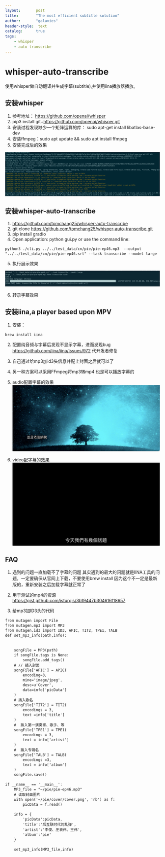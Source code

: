 ```yaml
---
layout:       post
title:        "The most efficient subtitle solution"
author:       "galaxies"
header-style:  text
catalog:      true
tags:
    - whisper 
    - auto transcribe 
---
```


# whisper-auto-transcribe 

使用whisper做自动翻译并生成字幕(subtitle),并使用iina播放器播放。

## 安装whisper
1. 参考地址： https://github.com/openai/whisper
2. pip3 install git+https://github.com/openai/whisper.git 
3. 安装过程发现缺少一个矩阵运算的库：
    sudo apt-get install libatlas-base-dev
4. 安装ffmpeg：sudo apt update && sudo apt install ffmpeg
5. 安装完成后的效果

![](/img/in-post/post-ai/auto-transcriber/whisper-showcase01.png)


## 安装whisper-auto-transcribe
1. https://github.com/tomchang25/whisper-auto-transcribe
2. git clone https://github.com/tomchang25/whisper-auto-transcribe.git
3. pip install gradio
4. Open application: python gui.py or use the command line:
```
python3 ./cli.py ../../test_data/cn/pie/pie-ep46.mp3  --output "../../test_data/cn/pie/pie-ep46.srt" --task transcribe --model large
```
5. 执行展示效果

![](/img/in-post/post-ai/auto-transcriber/showcase-02.png)

6. 转录字幕效果



## 安装iina,a player based upon MPV

1. 安装： 
```
brew install iina
```
2. 配置纯音频与字幕后发现不显示字幕，进而发现bug
https://github.com/iina/iina/issues/972 代开发者修复

3. 自己通过给mp3加id3头信息并配上封面之后就可以了

4. 另一种方案可以采用FFmpeg将mp3转mp4 也是可以播放字幕的

5. audio配置字幕的效果
![](/img/in-post/post-ai/auto-transcriber/audio_with_srt.png)

6. video配字幕的效果
![](/img/in-post/post-ai/auto-transcriber/video_with_srt.png)


## FAQ
1. 遇到的问题一直加载不了字幕的问题
    其实遇到的最大的问题就是IINA工具的问题，一定要确保从官网上下载，不要使用brew install 因为这个不一定是最新版的，重新安装之后加载字幕就正常了
2. 用于测试的mp4的资源
    https://gist.github.com/jsturgis/3b19447b304616f18657

3. 给mp3加ID3头的代码

```
from mutagen import File
from mutagen.mp3 import MP3
from mutagen.id3 import ID3, APIC, TIT2, TPE1, TALB
def set_mp3_info(path,info):


    songFile = MP3(path)
    if songFile.tags is None:
        songFile.add_tags()
    # // 插入封面
    songFile['APIC'] = APIC(
        encoding=3,
        mine='image/jpeg',
        desc=u'Cover',
        data=info['picData']
    )
    # 插入歌名
    songFile['TIT2'] = TIT2(
        encodings = 3,
        text =info['title']
    )
    #  插入第一演奏家、歌手、等
    songFile['TPE1'] = TPE1(
        encodings = 3,
        text = info['artist']
    )
    #  插入专辑名
    songFile['TALB'] = TALB(
        encodings =3,
        text = info['album']
    )
    songFile.save()

if __name__ == '__main__':
    MP3_file = "~/pie/pie-ep46.mp3"
    # 读取封面图片
    with open('~/pie/cover/cover.png', 'rb') as f:
        picData = f.read()

    info = {
        'picData':picData,
        'title':'后互联时代的乱弹',
        'artist':'李俊、庄表伟、王伟',
        'album':'pie'
    }

    set_mp3_info(MP3_file,info)
```
